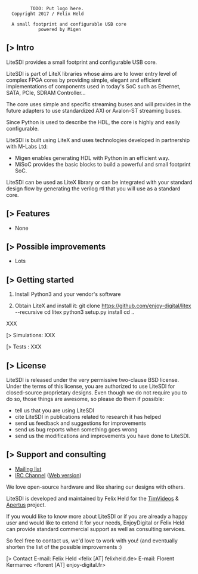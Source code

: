              TODO: Put logo here.
	  Copyright 2017 / Felix Held

      A small footprint and configurable USB core
                powered by Migen

[> Intro
---------
LiteSDI provides a small footprint and configurable USB core.

LiteSDI is part of LiteX libraries whose aims are to lower entry level of
complex FPGA cores by providing simple, elegant and efficient implementations
of components used in today's SoC such as Ethernet, SATA, PCIe, SDRAM Controller...

The core uses simple and specific streaming buses and will provides in the future
adapters to use standardized AXI or Avalon-ST streaming buses.

Since Python is used to describe the HDL, the core is highly and easily
configurable.

LiteSDI is built using LiteX and uses technologies developed in partnership with
M-Labs Ltd:
 - Migen enables generating HDL with Python in an efficient way.
 - MiSoC provides the basic blocks to build a powerful and small footprint SoC.

LiteSDI can be used as LiteX library or can be integrated with your standard
design flow by generating the verilog rtl that you will use as a standard core.

[> Features
------------
- None

[> Possible improvements
-------------------------
- Lots

[> Getting started
------------------
1. Install Python3 and your vendor's software

2. Obtain LiteX and install it:
  git clone https://github.com/enjoy-digital/litex --recursive
  cd litex
  python3 setup.py install
  cd ..

XXX

[> Simulations:
XXX

[> Tests :
XXX

[> License
-----------
LiteSDI is released under the very permissive two-clause BSD license. Under
the terms of this license, you are authorized to use LiteSDI for closed-source
proprietary designs.
Even though we do not require you to do so, those things are awesome, so please
do them if possible:
 - tell us that you are using LiteSDI
 - cite LiteSDI in publications related to research it has helped
 - send us feedback and suggestions for improvements
 - send us bug reports when something goes wrong
 - send us the modifications and improvements you have done to LiteSDI.

[> Support and consulting
--------------------------

 * [Mailing list](https://groups.google.com/forum/#!forum/photonsdi/join)
 * [IRC Channel](irc://irc.freenode.net/#timvideos) ([Web version](https://webchat.freenode.net/?channels=#photonsdi,#m-labs,#timvideos,#apertus))

We love open-source hardware and like sharing our designs with others.

LiteSDI is developed and maintained by Felix Held for the
[TimVideos](https://code.timvideos.us) & [Apertus](https://apertus.org/)
project.

If you would like to know more about LiteSDI or if you are already a happy
user and would like to extend it for your needs, EnjoyDigital or Felix Held can
provide standard commercial support as well as consulting services.

So feel free to contact us, we'd love to work with you! (and eventually shorten
the list of the possible improvements :)

[> Contact
E-mail: Felix Held <felix [AT] felixheld.de>
E-mail: Florent Kermarrec <florent [AT] enjoy-digital.fr>
